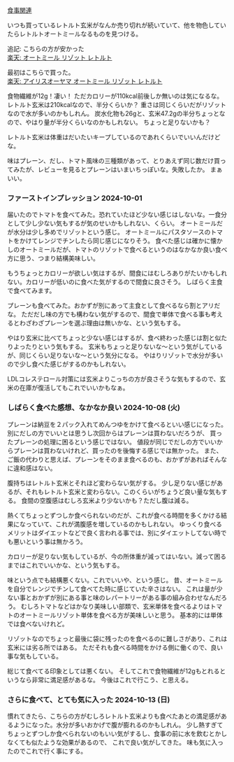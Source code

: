 [食事関連](%E9%A3%9F%E4%BA%8B%E9%96%A2%E9%80%A3)

いつも買っているレトルト玄米がなんか売り切れが続いていて、他を物色していたらレトルトオートミールなるものを見つける。

追記: こちらの方が安かった
<a href="https://hb.afl.rakuten.co.jp/ichiba/40f1869f.5ba78701.40f186a0.ac887d44/?pc=https%3A%2F%2Fitem.rakuten.co.jp%2Fkurashikenkou%2F311688%2F&link_type=pict&ut=eyJwYWdlIjoiaXRlbSIsInR5cGUiOiJwaWN0Iiwic2l6ZSI6IjI0MHgyNDAiLCJuYW0iOjEsIm5hbXAiOiJyaWdodCIsImNvbSI6MSwiY29tcCI6ImRvd24iLCJwcmljZSI6MCwiYm9yIjoxLCJjb2wiOjEsImJidG4iOjEsInByb2QiOjAsImFtcCI6ZmFsc2V9" target="_blank" rel="nofollow sponsored noopener" style="word-wrap:break-word;"><img src="https://hbb.afl.rakuten.co.jp/hgb/40f1869f.5ba78701.40f186a0.ac887d44/?me_id=1235962&item_id=10216082&pc=https%3A%2F%2Fthumbnail.image.rakuten.co.jp%2F%400_mall%2Fkurashikenkou%2Fcabinet%2Fdescription%2F09395427%2F311688_b.jpg%3F_ex%3D240x240&s=240x240&t=pict" border="0" style="margin:2px" alt="" title=""><br>
楽天: オートミール リゾット レトルト</a>

最初はこちらで買った。
<a href="https://hb.afl.rakuten.co.jp/ichiba/408be6c4.b1e3ebac.408be6c5.afcc7afe/?pc=https%3A%2F%2Fitem.rakuten.co.jp%2Fs-kodawari%2F311688%2F&link_type=pict&ut=eyJwYWdlIjoiaXRlbSIsInR5cGUiOiJwaWN0Iiwic2l6ZSI6IjI0MHgyNDAiLCJuYW0iOjEsIm5hbXAiOiJyaWdodCIsImNvbSI6MSwiY29tcCI6ImRvd24iLCJwcmljZSI6MSwiYm9yIjoxLCJjb2wiOjEsImJidG4iOjEsInByb2QiOjAsImFtcCI6ZmFsc2V9" target="_blank" rel="nofollow sponsored noopener" style="word-wrap:break-word;"><img src="https://hbb.afl.rakuten.co.jp/hgb/408be6c4.b1e3ebac.408be6c5.afcc7afe/?me_id=1393093&item_id=10004932&pc=https%3A%2F%2Fthumbnail.image.rakuten.co.jp%2F%400_mall%2Fs-kodawari%2Fcabinet%2Fjishahin47%2F311688_00.jpg%3F_ex%3D240x240&s=240x240&t=pict" border="0" style="margin:2px" alt="" title=""><br>
楽天: アイリスオーヤマ オートミール リゾット レトルト 
</a>

食物繊維が12g！凄い！
ただカロリーが110kcal前後しか無いのは気になるな。レトルト玄米は210kcalなので、半分くらいか？
重さは同じくらいだがリゾットなので水が多いのかもしれん。
炭水化物も26gと、玄米47.2gの半分ちょっとなので、やはり量が半分くらいなのかもしれない。
ちょっと足りないかも？

レトルト玄米は体重はだいたいキープしているのであれくらいでいいんだけどな。

味はプレーン、だし、トマト風味の三種類があって、とりあえず同じ数だけ買ってみたが、レビューを見るとプレーンはいまいちっぽいな。失敗したか。
まぁいい。

### ファーストインプレッション 2024-10-01 

届いたのでトマトを食べてみた。恐れていたほど少ない感じはしないな。一食分として少し少ない気もするが気のせいかもしれない、くらい。
オートミールだが水分は少し多めでリゾットという感じ。
オートミールにパスタソースのトマトをかけてレンジでチンしたら同じ感じになりそう。
食べた感じは確かに懐かしのオートミールだが、トマトのリゾットで食べるというのはなかなか良い食べ方に思う、つまり結構美味しい。

もうちょっとカロリーが欲しい気はするが、間食にはむしろありがたいかもしれない。カロリーが低いのに食べた気がするので間食に良さそう。
しばらく主食で食べてみます。

プレーンも食べてみた。おかずが別にあって主食として食べるなら割とアリだな。
ただだし味の方でも構わない気がするので、間食で単体で食べる事も考えるとわざわざプレーンを選ぶ理由は無いかな、という気もする。

やはり玄米に比べてちょっと少ない感じはするが、食べ終わった感じは割と似たりよったりという気もする。
玄米もちょっと足りないな〜という気がしているが、同じくらい足りないな〜という気分になる。
やはりリゾットで水分が多いので少し食べた感じがするのかもしれない。

LDLコレステロール対策には玄米よりこっちの方が良さそうな気もするので、玄米の在庫が復活してもこれでいいかもなぁ。

### しばらく食べた感想、なかなか良い 2024-10-08 (火)

プレーンは納豆を２パック入れてめんつゆをかけて食べるといい感じになった。別にだしの方でいいとは思うし次回からはプレーンは買わないだろうが、
買ったプレーンの処理に困るという感じではない。
値段が同じでだしの方でいいからプレーンは買わないけれど、買ったのを後悔する感じでは無かった。
また、ご飯の代わりと思えば、プレーンをそのまま食べるのも、おかずがあればそんなに違和感はない。

腹持ちはレトルト玄米とそれほど変わらない気がする。
少し足りない感じがあるが、それもレトルト玄米と変わらない。このくらいがちょうど良い量な気もする。
食間の空腹感はむしろ玄米より少ないかも？ただし腹は減る。

熱くてちょっとずつしか食べられないのだが、これが食べる時間を多くかける結果になっていて、これが満腹感を増しているのかもしれない。
ゆっくり食べるメリットはダイエットなどで良く言われる事では、別にダイエットしてない時でも悪いという事は無かろう。

カロリーが足りない気もしているが、今の所体重が減ってはいない。減って困るまではこれでいいかな、という気もする。

味という点でも結構悪くない。これでいいや、という感じ。
昔、オートミールを自分でレンジでチンして食べてた時に感じていた辛さはない。
これは量が少ない事とおかずが別にある事と味のレパートリーがある事の組み合わせなんだろう。
むしろトマトなどはかなり美味しい部類で、玄米単体を食べるよりはトマトのオートミールリゾット単体を食べる方が美味しいと思う。
基本的には単体では食べないけれど。

リゾットなのでちょっと最後に袋に残ったのを食べるのに難しさがあり、これは玄米には劣る所ではある。
ただそれも食べる時間をかける側に働くので、良い事な気もしている。

総じて食べてる印象としては悪くない。
そしてこれで食物繊維が12gもとれるというなら非常に満足感があるな。
今後はこれで行こう、と思える。

### さらに食べて、とても気に入った 2024-10-13 (日)

慣れてきたら、こちらの方がむしろレトルト玄米よりも食べたあとの満足感があるようになった。水分が多いおかげで腹が膨れるのかもしれん。
少し熱すぎてちょっとずつしか食べられないのもいい気がするし、食事の前に水を飲むとかしなくても似たような効果があるので、
これで良い気がしてきた。
味も気に入ったのでこれで行く事にする。